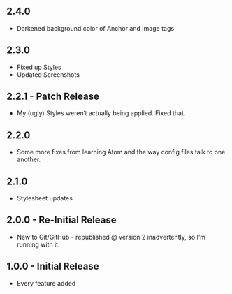 ## 2.4.0
* Darkened background color of Anchor and Image tags

## 2.3.0
* Fixed up Styles
* Updated Screenshots

## 2.2.1 - Patch Release
* My (ugly) Styles weren&#8216;t actually being applied. Fixed that.

## 2.2.0
* Some more fixes from learning Atom and the way config files talk to one another.

## 2.1.0
* Stylesheet updates

## 2.0.0 - Re-Initial Release
* New to Git/GitHub - republished @ version 2 inadvertently, so I&#8216;m running with it.

## 1.0.0 - Initial Release
* Every feature added
